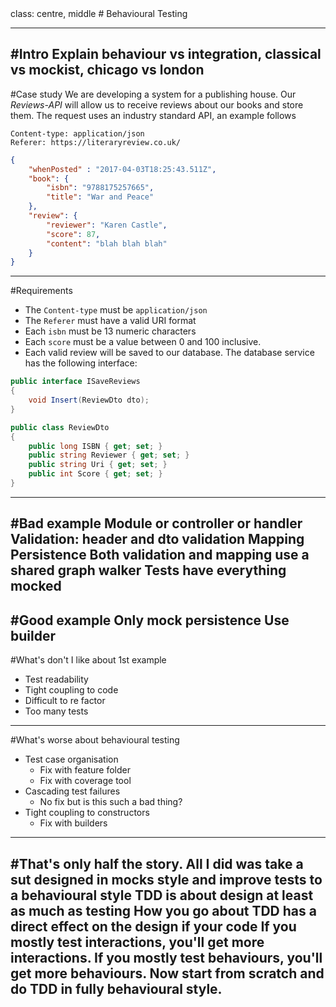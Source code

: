 <text id="markdown">
class: centre, middle
# Behavioural Testing

---

#Intro
Explain behaviour vs integration, classical vs mockist, chicago vs london
---
#Case study
We are developing a system for a publishing house. Our *Reviews-API* will allow us to receive reviews about our books and store them.
The request uses an industry standard API, an example follows

```http
Content-type: application/json
Referer: https://literaryreview.co.uk/
```
```json
{
    "whenPosted" : "2017-04-03T18:25:43.511Z",
    "book": {
        "isbn": "9788175257665",
        "title": "War and Peace"
    },
    "review": {
        "reviewer": "Karen Castle",
        "score": 87,
        "content": "blah blah blah"
    }
}
```
---
#Requirements
* The `Content-type` must be `application/json`
* The `Referer` must have a valid URI format
* Each `isbn` must be 13 numeric characters
* Each `score` must be a value between 0 and 100 inclusive.
* Each valid review will be saved to our database. The database service has the following interface:

```c#
public interface ISaveReviews
{
    void Insert(ReviewDto dto);
}

public class ReviewDto
{
    public long ISBN { get; set; }
    public string Reviewer { get; set; }
    public string Uri { get; set; }
    public int Score { get; set; }
}
```
---
#Bad example
Module or controller or handler
Validation: header and dto validation
Mapping
Persistence
Both validation and mapping use a shared graph walker
Tests have everything mocked
---
#Good example
Only mock persistence
Use builder
---
#What's don't I like about 1st example
* Test readability
* Tight coupling to code
* Difficult to re factor
* Too many tests
---
#What's worse about behavioural testing
* Test case organisation
    * Fix with feature folder
    * Fix with coverage tool
* Cascading test failures
    * No fix but is this such a bad thing?
* Tight coupling to constructors
    * Fix with builders
---
#That's only half the story.
All I did was take a sut designed in mocks style and improve tests to a behavioural style
TDD is about design at least as much as testing
How you go about TDD has a direct effect on the design if your code
If you mostly test interactions, you'll get more interactions.
If you mostly test behaviours, you'll get more behaviours.
Now start from scratch and do TDD in fully behavioural style.
---
</text>
